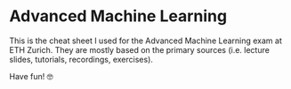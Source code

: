 # Advanced Machine Learning

This is the cheat sheet I used for the Advanced Machine Learning exam at ETH Zurich. 
They are mostly based on the primary sources (i.e. lecture slides, tutorials, recordings, exercises).

Have fun! 🤓
